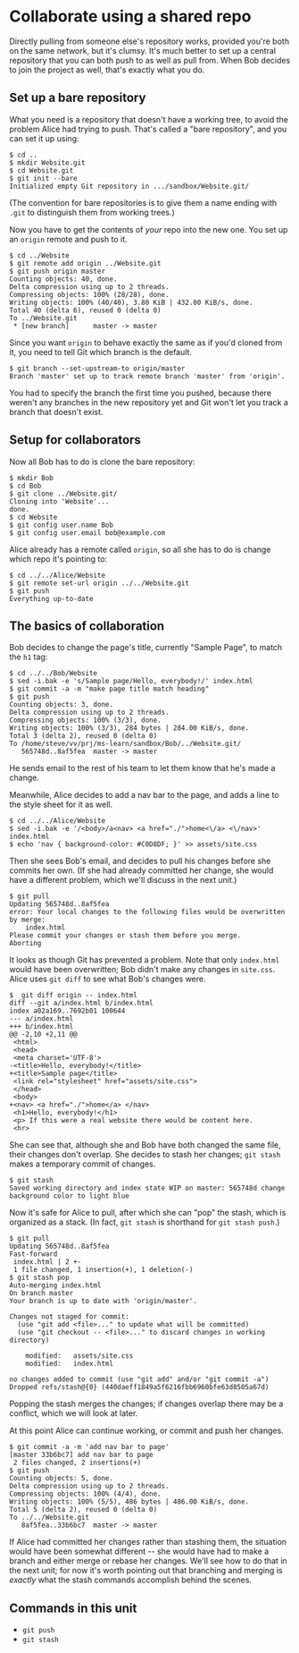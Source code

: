 # Collaborate using a shared repo

Directly pulling from someone else's repository works, provided you're both on
the same network, but it's clumsy.  It's much better to set up a central
repository that you can both push to as well as pull from.  When Bob decides
to join the project as well, that's exactly what you do.

## Set up a bare repository

What you need is a repository that doesn't have a working tree, to avoid the
problem Alice had trying to push.  That's called a "bare repository", and you
can set it up using:

```
$ cd ..
$ mkdir Website.git
$ cd Website.git
$ git init --bare
Initialized empty Git repository in .../sandbox/Website.git/
```

(The convention for bare repositories is to give them a name ending with
`.git` to distinguish them from working trees.)

Now you have to get the contents of _your_ repo into the new one.  You set up
an `origin` remote and push to it.

```
$ cd ../Website
$ git remote add origin ../Website.git
$ git push origin master
Counting objects: 40, done.
Delta compression using up to 2 threads.
Compressing objects: 100% (28/28), done.
Writing objects: 100% (40/40), 3.80 KiB | 432.00 KiB/s, done.
Total 40 (delta 6), reused 0 (delta 0)
To ../Website.git
 * [new branch]      master -> master
```

Since you want `origin` to behave exactly the same as if you'd cloned from
it, you need to tell Git which branch is the default.

```
$ git branch --set-upstream-to origin/master
Branch 'master' set up to track remote branch 'master' from 'origin'.
```

You had to specify the branch the first time you pushed, because there weren't
any branches in the new repository yet and Git won't let you track a branch
that doesn't exist.

## Setup for collaborators

Now all Bob has to do is clone the bare repository:

```
$ mkdir Bob
$ cd Bob
$ git clone ../Website.git/
Cloning into 'Website'...
done.
$ cd Website
$ git config user.name Bob
$ git config user.email bob@example.com
```

Alice already has a remote called `origin`, so all she has to do is change
which repo it's pointing to:

```
$ cd ../../Alice/Website
$ git remote set-url origin ../../Website.git
$ git push
Everything up-to-date
```

## The basics of collaboration

Bob decides to change the page's title, currently "Sample Page", to match the
`h1` tag:

```
$ cd ../../Bob/Website
$ sed -i.bak -e 's/Sample page/Hello, everybody!/' index.html
$ git commit -a -m "make page title match heading"
$ git push
Counting objects: 3, done.
Delta compression using up to 2 threads.
Compressing objects: 100% (3/3), done.
Writing objects: 100% (3/3), 284 bytes | 284.00 KiB/s, done.
Total 3 (delta 2), reused 0 (delta 0)
To /home/steve/vv/prj/ms-learn/sandbox/Bob/../Website.git/
   565748d..8af5fea  master -> master
```

He sends email to the rest of his team to let them know that he's made a
change.

Meanwhile, Alice decides to add a nav bar to the page, and adds a line to the
style sheet for it as well.

```
$ cd ../../Alice/Website
$ sed -i.bak -e '/<body>/a<nav> <a href="./">home<\/a> <\/nav>' index.html
$ echo 'nav { background-color: #C0D8DF; }' >> assets/site.css
```

Then she sees Bob's email, and decides to pull his changes before she commits
her own.  (If she had already committed her change, she would have a different
problem, which we'll discuss in the next unit.)

```
$ git pull
Updating 565748d..8af5fea
error: Your local changes to the following files would be overwritten by merge:
	index.html
Please commit your changes or stash them before you merge.
Aborting
```

It looks as though Git has prevented a problem.  Note that only `index.html`
would have been overwritten; Bob didn't make any changes in `site.css`.  Alice
uses `git diff` to see what Bob's changes were.

```
$  git diff origin -- index.html
diff --git a/index.html b/index.html
index a02a169..7692b01 100644
--- a/index.html
+++ b/index.html
@@ -2,10 +2,11 @@
 <html>
 <head>
 <meta charset='UTF-8'>
-<title>Hello, everybody!</title>
+<title>Sample page</title>
 <link rel="stylesheet" href="assets/site.css">
 </head>
 <body>
+<nav> <a href="./">home</a> </nav>
 <h1>Hello, everybody!</h1>
 <p> If this were a real website there would be content here.
 <hr>
```

She can see that, although she and Bob have both changed the same file, their
changes don't overlap.  She decides to stash her changes; `git stash` makes a
temporary commit of changes.

```
$ git stash
Saved working directory and index state WIP on master: 565748d change
background color to light blue
```

Now it's safe for Alice to pull, after which she can "pop" the stash, which is
organized as a stack.  (In fact, `git stash` is shorthand for `git stash
push`.) 

```
$ git pull
Updating 565748d..8af5fea
Fast-forward
 index.html | 2 +-
 1 file changed, 1 insertion(+), 1 deletion(-)
$ git stash pop
Auto-merging index.html
On branch master
Your branch is up to date with 'origin/master'.

Changes not staged for commit:
  (use "git add <file>..." to update what will be committed)
  (use "git checkout -- <file>..." to discard changes in working directory)

	modified:   assets/site.css
	modified:   index.html

no changes added to commit (use "git add" and/or "git commit -a")
Dropped refs/stash@{0} (440daeff1849a5f6216fbb6960bfe63d8505a67d)
```

Popping the stash merges the changes; if changes overlap there may be a
conflict, which we will look at later.

At this point Alice can continue working, or commit and push her changes.

```
$ git commit -a -m 'add nav bar to page'
[master 33b6bc7] add nav bar to page
 2 files changed, 2 insertions(+)
$ git push
Counting objects: 5, done.
Delta compression using up to 2 threads.
Compressing objects: 100% (4/4), done.
Writing objects: 100% (5/5), 486 bytes | 486.00 KiB/s, done.
Total 5 (delta 2), reused 0 (delta 0)
To ../../Website.git
   8af5fea..33b6bc7  master -> master
```

If Alice had committed her changes rather than stashing them, the situation
would have been somewhat different -- she would have had to make a branch
and either merge or rebase her changes.  We'll see how to do that in the next
unit; for now it's worth pointing out that branching and merging is _exactly_
what the stash commands accomplish behind the scenes.

## Commands in this unit

* `git push`
* `git stash`
